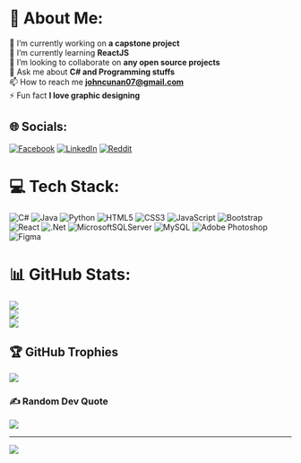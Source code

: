 # 💫 About Me:
🔭 I’m currently working on **a capstone project** 
<br>🌱 I’m currently learning **ReactJS** 
<br>👯 I’m looking to collaborate on **any open source projects** 
<br>💬 Ask me about **C# and Programming stuffs** 
<br>📫 How to reach me **johncunan07@gmail.com** 
<br>⚡ Fun fact **I love graphic designing**


## 🌐 Socials:
[![Facebook](https://img.shields.io/badge/Facebook-%231877F2.svg?logo=Facebook&logoColor=white)](https://facebook.com/John.Cunan.E07) [![LinkedIn](https://img.shields.io/badge/LinkedIn-%230077B5.svg?logo=linkedin&logoColor=white)](https://linkedin.com/in/john-cunan-b46793228) [![Reddit](https://img.shields.io/badge/Reddit-%23FF4500.svg?logo=Reddit&logoColor=white)](https://reddit.com/user/Rikonama) 

# 💻 Tech Stack:
![C#](https://img.shields.io/badge/c%23-%23239120.svg?style=for-the-badge&logo=c-sharp&logoColor=white) 
![Java](https://img.shields.io/badge/java-%23ED8B00.svg?style=for-the-badge&logo=java&logoColor=white) 
![Python](https://img.shields.io/badge/python-3670A0?style=for-the-badge&logo=python&logoColor=ffdd54) 
![HTML5](https://img.shields.io/badge/html5-%23E34F26.svg?style=for-the-badge&logo=html5&logoColor=white) 
![CSS3](https://img.shields.io/badge/css3-%231572B6.svg?style=for-the-badge&logo=css3&logoColor=white) 
![JavaScript](https://img.shields.io/badge/javascript-%23323330.svg?style=for-the-badge&logo=javascript&logoColor=%23F7DF1E) 
![Bootstrap](https://img.shields.io/badge/bootstrap-%23563D7C.svg?style=for-the-badge&logo=bootstrap&logoColor=white) 
![React](https://img.shields.io/badge/react-%2320232a.svg?style=for-the-badge&logo=react&logoColor=%2361DAFB) 
![.Net](https://img.shields.io/badge/.NET-5C2D91?style=for-the-badge&logo=.net&logoColor=white) 
![MicrosoftSQLServer](https://img.shields.io/badge/Microsoft%20SQL%20Sever-CC2927?style=for-the-badge&logo=microsoft%20sql%20server&logoColor=white) 
![MySQL](https://img.shields.io/badge/mysql-%2300f.svg?style=for-the-badge&logo=mysql&logoColor=white) 
![Adobe Photoshop](https://img.shields.io/badge/adobephotoshop-%2331A8FF.svg?style=for-the-badge&logo=adobephotoshop&logoColor=white) 	
![Figma](https://img.shields.io/badge/figma-%23F24E1E.svg?style=for-the-badge&logo=figma&logoColor=white)

# 📊 GitHub Stats:
![](https://github-readme-stats.vercel.app/api?username=JohnCunan&theme=dark&hide_border=false&include_all_commits=true&count_private=true)<br/>
![](https://github-readme-streak-stats.herokuapp.com/?user=JohnCunan&theme=dark&hide_border=false)<br/>
![](https://github-readme-stats.vercel.app/api/top-langs/?username=JohnCunan&theme=dark&hide_border=false&include_all_commits=true&count_private=true&layout=compact)

## 🏆 GitHub Trophies
![](https://github-profile-trophy.vercel.app/?username=JohnCunan&theme=darkhub&no-frame=false&no-bg=true&margin-w=4)

### ✍️ Random Dev Quote
![](https://quotes-github-readme.vercel.app/api?type=horizontal&theme=tokyonight)

---
[![](https://visitcount.itsvg.in/api?id=JohnCunan&icon=5&color=4)](https://visitcount.itsvg.in)

<!-- Proudly created with GPRM ( https://gprm.itsvg.in ) -->
